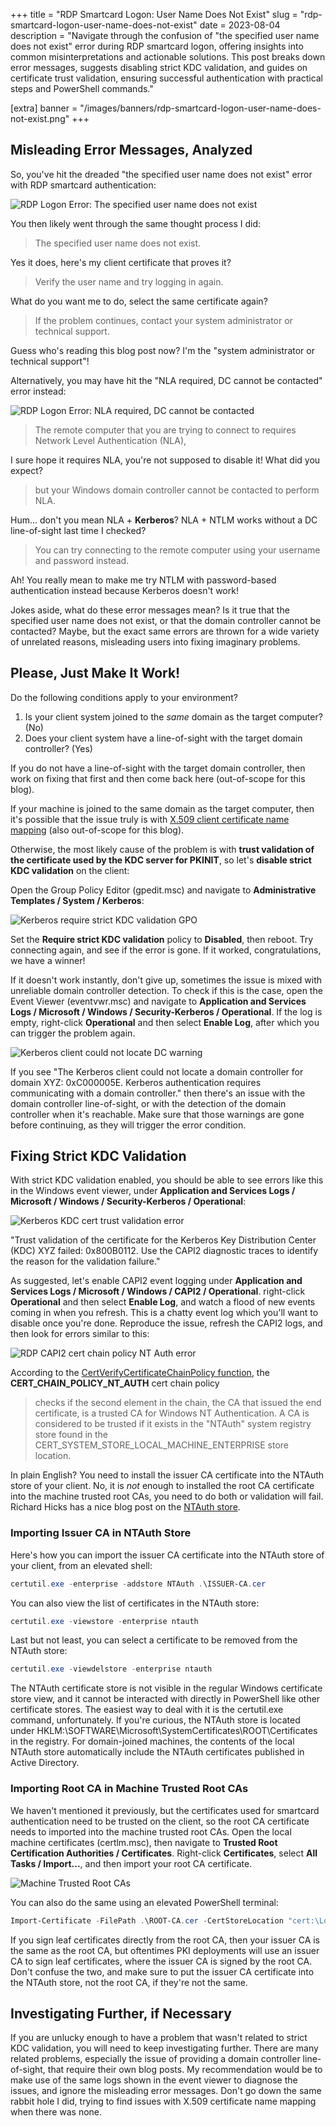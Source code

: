+++
title = "RDP Smartcard Logon: User Name Does Not Exist"
slug = "rdp-smartcard-logon-user-name-does-not-exist"
date = 2023-08-04
description = "Navigate through the confusion of \"the specified user name does not exist\" error during RDP smartcard logon, offering insights into common misinterpretations and actionable solutions. This post breaks down error messages, suggests disabling strict KDC validation, and guides on certificate trust validation, ensuring successful authentication with practical steps and PowerShell commands."

[extra]
banner = "/images/banners/rdp-smartcard-logon-user-name-does-not-exist.png"
+++

## Misleading Error Messages, Analyzed

So, you've hit the dreaded "the specified user name does not exist" error with RDP smartcard authentication:

![RDP Logon Error: The specified user name does not exist](/images/posts/rdp-sc-the-specified-user-name-does-not-exist-error.png)

You then likely went through the same thought process I did:

> The specified user name does not exist.

Yes it does, here's my client certificate that proves it?

> Verify the user name and try logging in again.

What do you want me to do, select the same certificate again?

> If the problem continues, contact your system administrator or technical support.

Guess who's reading this blog post now? I'm the "system administrator or technical support"!

Alternatively, you may have hit the "NLA required, DC cannot be contacted" error instead:

![RDP Logon Error: NLA required, DC cannot be contacted](/images/posts/rdp-sc-nla-required-dc-cannot-be-contacted-error.png)

> The remote computer that you are trying to connect to requires Network Level Authentication (NLA),

I sure hope it requires NLA, you're not supposed to disable it! What did you expect?

> but your Windows domain controller cannot be contacted to perform NLA.

Hum... don't you mean NLA + **Kerberos**? NLA + NTLM works without a DC line-of-sight last time I checked?

> You can try connecting to the remote computer using your username and password instead.

Ah! You really mean to make me try NTLM with password-based authentication instead because Kerberos doesn't work!

Jokes aside, what do these error messages mean? Is it true that the specified user name does not exist, or that the domain controller cannot be contacted? Maybe, but the exact same errors are thrown for a wide variety of unrelated reasons, misleading users into fixing imaginary problems.

## Please, Just Make It Work!

Do the following conditions apply to your environment?

1. Is your client system joined to the *same* domain as the target computer? (No)
2. Does your client system have a line-of-sight with the target domain controller? (Yes)

If you do not have a line-of-sight with the target domain controller, then work on fixing that first and then come back here (out-of-scope for this blog).

If your machine is joined to the same domain as the target computer, then it's possible that the issue truly is with [X.509 client certificate name mapping](https://learn.microsoft.com/en-us/windows/security/identity-protection/smart-cards/smart-card-certificate-requirements-and-enumeration#client-certificate-mappings) (also out-of-scope for this blog).

Otherwise, the most likely cause of the problem is with **trust validation of the certificate used by the KDC server for PKINIT**, so let's **disable strict KDC validation** on the client:

Open the Group Policy Editor (gpedit.msc) and navigate to **Administrative Templates / System / Kerberos**:

![Kerberos require strict KDC validation GPO](/images/posts/rdp-sc-kerberos-require-strict-kdc-validation-gpo.png)

Set the **Require strict KDC validation** policy to **Disabled**, then reboot. Try connecting again, and see if the error is gone. If it worked, congratulations, we have a winner!

If it doesn't work instantly, don't give up, sometimes the issue is mixed with unreliable domain controller detection. To check if this is the case, open the Event Viewer (eventvwr.msc) and navigate to **Application and Services Logs / Microsoft / Windows / Security-Kerberos / Operational**. If the log is empty, right-click **Operational** and then select **Enable Log**, after which you can trigger the problem again.

![Kerberos client could not locate DC warning](/images/posts/rdp-sc-kerberos-client-could-not-locate-dc-warning.png)

If you see "The Kerberos client could not locate a domain controller for domain XYZ: 0xC000005E. Kerberos authentication requires communicating with a domain controller." then there's an issue with the domain controller line-of-sight, or with the detection of the domain controller when it's reachable. Make sure that those warnings are gone before continuing, as they will trigger the error condition.

## Fixing Strict KDC Validation

With strict KDC validation enabled, you should be able to see errors like this in the Windows event viewer, under **Application and Services Logs / Microsoft / Windows / Security-Kerberos / Operational**:

![Kerberos KDC cert trust validation error](/images/posts/rdp-sc-kerberos-kdc-cert-trust-validation-error.png)

"Trust validation of the certificate for the Kerberos Key Distribution Center (KDC) XYZ failed: 0x800B0112. Use the CAPI2 diagnostic traces to identify the reason for the validation failure."

As suggested, let's enable CAPI2 event logging under **Application and Services Logs / Microsoft / Windows / CAPI2 / Operational**. right-click **Operational** and then select **Enable Log**, and watch a flood of new events coming in when you refresh. This is a chatty event log which you'll want to disable once you're done. Reproduce the issue, refresh the CAPI2 logs, and then look for errors similar to this:

![RDP CAPI2 cert chain policy NT Auth error](/images/posts/rdp-sc-capi2-cert-chain-policy-nt-auth-error.png)

According to the [CertVerifyCertificateChainPolicy function](https://learn.microsoft.com/en-us/windows/win32/api/wincrypt/nf-wincrypt-certverifycertificatechainpolicy), the **CERT_CHAIN_POLICY_NT_AUTH** cert chain policy

> checks if the second element in the chain, the CA that issued the end certificate, is a trusted CA for Windows NT Authentication. A CA is considered to be trusted if it exists in the "NTAuth" system registry store found in the CERT_SYSTEM_STORE_LOCAL_MACHINE_ENTERPRISE store location.

In plain English? You need to install the issuer CA certificate into the NTAuth store of your client. No, it is *not* enough to installed the root CA certificate into the machine trusted root CAs, you need to do both or validation will fail. Richard Hicks has a nice blog post on the [NTAuth store](https://directaccess.richardhicks.com/tag/ntauth-store/).

### Importing Issuer CA in NTAuth Store

Here's how you can import the issuer CA certificate into the NTAuth store of your client, from an elevated shell:

```powershell
certutil.exe -enterprise -addstore NTAuth .\ISSUER-CA.cer
```

You can also view the list of certificates in the NTAuth store:

```powershell
certutil.exe -viewstore -enterprise ntauth
```

Last but not least, you can select a certificate to be removed from the NTAuth store:

```powershell
certutil.exe -viewdelstore -enterprise ntauth
```

The NTAuth certificate store is not visible in the regular Windows certificate store view, and it cannot be interacted with directly in PowerShell like other certificate stores. The easiest way to deal with it is the certutil.exe command, unfortunately. If you're curious, the NTAuth store is located under HKLM:\SOFTWARE\Microsoft\SystemCertificates\ROOT\Certificates in the registry. For domain-joined machines, the contents of the local NTAuth store automatically include the NTAuth certificates published in Active Directory.

### Importing Root CA in Machine Trusted Root CAs

We haven't mentioned it previously, but the certificates used for smartcard authentication need to be trusted on the client, so the root CA certificate needs to imported into the machine trusted root CAs. Open the local machine certificates (certlm.msc), then navigate to **Trusted Root Certification Authorities / Certificates**. Right-click **Certificates**, select **All Tasks / Import...**, and then import your root CA certificate.

![Machine Trusted Root CAs](/images/posts/rdp-sc-machine-trusted-root-cas-import.png)

You can also do the same using an elevated PowerShell terminal:

```powershell
Import-Certificate -FilePath .\ROOT-CA.cer -CertStoreLocation "cert:\LocalMachine\Root"
```

If you sign leaf certificates directly from the root CA, then your issuer CA is the same as the root CA, but oftentimes PKI deployments will use an issuer CA to sign leaf certificates, where the issuer CA is signed by the root CA. Don't confuse the two, and make sure to put the issuer CA certificate into the NTAuth store, not the root CA, if they're not the same.

## Investigating Further, if Necessary

If you are unlucky enough to have a problem that wasn't related to strict KDC validation, you will need to keep investigating further. There are many related problems, especially the issue of providing a domain controller line-of-sight, that require their own blog posts. My recommendation would be to make use of the same logs shown in the event viewer to diagnose the issues, and ignore the misleading error messages. Don't go down the same rabbit hole I did, trying to find issues with X.509 certificate name mapping when there was none.
